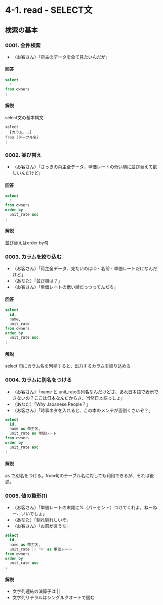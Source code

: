 # 4-1. read - SELECT文

## 検索の基本
### 0001. 全件検索
- （お客さん）「荷主のデータを全て見たいんだが」

#### 回答
```sql
select
  *
from owners
;
```

#### 解説
select文の基本構文
```
select
  [カラム...]
from [テーブル名]
;
```

### 0002. 並び替え
- （お客さん）「さっきの荷主全データ、単価レートの低い順に並び替えて欲しいんだけど」

#### 回答
```sql
select
  *
from owners
order by
  unit_rate asc
;
```

#### 解説
並び替えはorder by句

### 0003. カラムを絞り込む
- （お客さん）「荷主全データ、見たいのはID・名前・単価レートだけなんだけど」
- （あなた）「並び順は？」
- （お客さん）「単価レートの低い順だっつってんだろ」

#### 回答
```sql
select
  id,
  name,
  unit_rate
from owners
order by
  unit_rate asc
;
```

#### 解説
select 句にカラム名を列挙すると、出力するカラムを絞り込める

### 0004. カラムに別名をつける
- （お客さん）「name と unit_rateの列名なんだけどさ、あれ日本語で表示できないの？ここは日本なんだからさ、当然日本語っしょ」
- （あなた）「Why Japanese People？」
- （お客さん）「時事ネタを入れると、この本のメンテが面倒くさいぞ？」

```sql
select
  id,
  name as 荷主名,
  unit_rate as 単価レート
from owners
order by
  unit_rate asc
;
```

#### 解説
as で別名をつける。from句のテーブル名に対しても利用できるが、それは後述。

### 0005. 値の整形(1)
- （お客さん）「単価レートの末尾に%（パーセント）つけてくれよ。ねーねー、いいでしょ」
- （あなた）「馴れ馴れしいぞ」
- （お客さん）「お前が言うな」

```sql
select
  id,
  name as 荷主名,
  unit_rate || '%' as 単価レート
from owners
order by
  unit_rate asc
;
```

#### 解説
- 文字列連結の演算子は ||
- 文字列リテラルはシングルクオートで囲む
